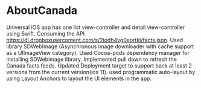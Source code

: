 # AboutCanada
Universal iOS app has one list view-controller and detail view-controller using Swift.
Consuming the API https://dl.dropboxusercontent.com/s/2iodh4vg0eortkl/facts.json. 
Used library SDWebImage (Asynchronous image downloader with cache support as a UIImageView category).
Used Cocoa-pods dependency manager for installing SDWebimage library.
Implemented pull down to refresh the Canada facts feeds.
Updated Deployment target to support back at least 2 versions from the current version(ios 11).
used programmatic auto-layout by using Layout Anchors to layout the UI elements in the app.
